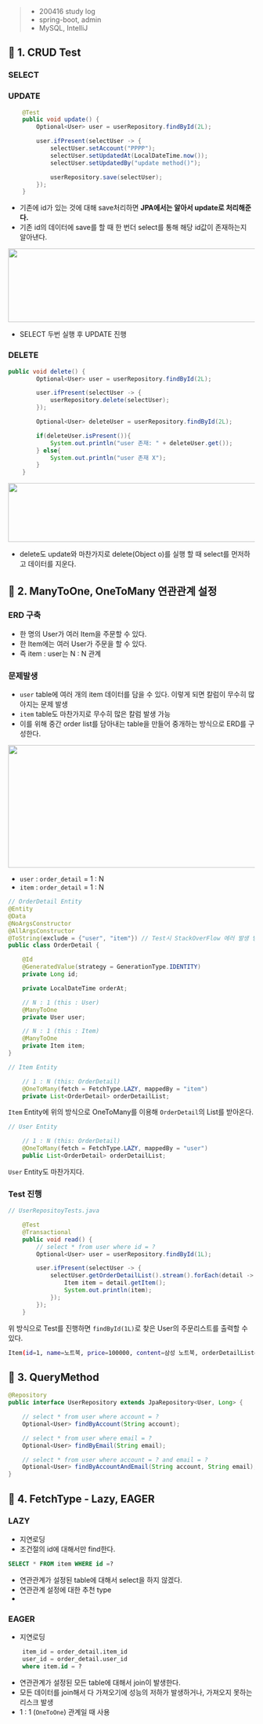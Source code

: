 > - 200416 study log
> - spring-boot, admin
> - MySQL, IntelliJ

## 🔖 1. CRUD Test

### SELECT

### UPDATE
```java
    @Test
    public void update() {
        Optional<User> user = userRepository.findById(2L);

        user.ifPresent(selectUser -> {
            selectUser.setAccount("PPPP");
            selectUser.setUpdatedAt(LocalDateTime.now());
            selectUser.setUpdatedBy("update method()");

            userRepository.save(selectUser);
        });
    }
```
- 기존에 id가 있는 것에 대해 save처리하면 **JPA에서는 알아서 update로 처리해준다.**
- 기존 id의 데이터에 save를 할 때 한 번더 select를 통해 해당 id값이 존재하는지 알아낸다.

<p><img src="https://user-images.githubusercontent.com/41675375/79413960-64490700-7fe4-11ea-95e2-4d2750046e8e.png" width="900" height="150"></p>

- SELECT 두번 실행 후 UPDATE 진행

### DELETE

```java
public void delete() {
        Optional<User> user = userRepository.findById(2L);

        user.ifPresent(selectUser -> {
            userRepository.delete(selectUser);
        });

        Optional<User> deleteUser = userRepository.findById(2L);

        if(deleteUser.isPresent()){
            System.out.println("user 존재: " + deleteUser.get());
        } else{
            System.out.println("user 존재 X");
        }
    }
```

<p><img src="https://user-images.githubusercontent.com/41675375/79414525-d706b200-7fe5-11ea-8e9a-e46d941f322f.png" width="900" height="120"></p>

- delete도 update와 마찬가지로 delete(Object o)를 실행 할 때 select를 먼저하고 데이터를 지운다.


## 🔖 2. ManyToOne, OneToMany 연관관계 설정

### ERD 구축
- 한 명의 User가 여러 Item을 주문할 수 있다.
- 한 Item에는 여러 User가 주문을 할 수 있다.
- 즉 item : user는 N : N 관계

### 문제발생
- `user` table에 여러 개의 item 데이터를 담을 수 있다. 이렇게 되면 칼럼이 무수히 많아지는 문제 발생
- `item` table도 마찬가지로 무수히 많은 칼럼 발생 가능
- 이를 위해 중간 order list를 담아내는 table을 만들어 중개하는 방식으로 ERD를 구성한다.

<p><img src="https://user-images.githubusercontent.com/41675375/79427518-c9f6bc80-7fff-11ea-8280-3ea07b054bf3.png" width="700" height="250"></p>

- `user` : `order_detail` = 1 : N
- `item` : `order_detail` = 1 : N

```java
// OrderDetail Entity
@Entity
@Data
@NoArgsConstructor
@AllArgsConstructor
@ToString(exclude = {"user", "item"}) // Test시 StackOverFlow 에러 발생 방지
public class OrderDetail {

    @Id
    @GeneratedValue(strategy = GenerationType.IDENTITY)
    private Long id;

    private LocalDateTime orderAt;

    // N : 1 (this : User)
    @ManyToOne
    private User user;

    // N : 1 (this : Item)
    @ManyToOne
    private Item item;
}
```
```java
// Item Entity

    // 1 : N (this: OrderDetail)
    @OneToMany(fetch = FetchType.LAZY, mappedBy = "item")
    private List<OrderDetail> orderDetailList;
```
`Item` Entity에 위의 방식으로 OneToMany를 이용해 `OrderDetail`의 List를 받아온다.
```java
// User Entity

    // 1 : N (this: OrderDetail)
    @OneToMany(fetch = FetchType.LAZY, mappedBy = "user")
    public List<OrderDetail> orderDetailList;
```
`User` Entity도 마찬가지다.

### Test 진행
```java
// UserRepositoyTests.java

    @Test
    @Transactional
    public void read() {
        // select * from user where id = ?
        Optional<User> user = userRepository.findById(1L);

        user.ifPresent(selectUser -> {
            selectUser.getOrderDetailList().stream().forEach(detail -> {
                Item item = detail.getItem();
                System.out.println(item);
            });
        });
    }
```
위 방식으로 Test를 진행하면 `findById(1L)`로 찾은 User의 주문리스트를 출력할 수 있다.
```bash
Item(id=1, name=노트북, price=100000, content=삼성 노트북, orderDetailList=[OrderDetail(id=1, orderAt=2020-04-16T15:12:05)])
```

## 🔖 3. QueryMethod

```java
@Repository
public interface UserRepository extends JpaRepository<User, Long> {

    // select * from user where account = ?
    Optional<User> findByAccount(String account);

    // select * from user where email = ?
    Optional<User> findByEmail(String email);

    // select * from user where account = ? and email = ?
    Optional<User> findByAccountAndEmail(String account, String email);
}
```

## 🔖 4. FetchType - Lazy, EAGER

### LAZY
- 지연로딩
- 조건절의 id에 대해서만 find한다.
```sql
SELECT * FROM item WHERE id =?
```
- 연관관계가 설정된 table에 대해서 select을 하지 않겠다.
- 연관관계 설정에 대한 추천 type
- 
### EAGER
- 지연로딩
```sql
    item_id = order_detail.item_id
    user_id = order_detail.user_id
    where item.id = ?
```
- 연관관계가 설정된 모든 table에 대해서 join이 발생한다.
- 모든 데이터를 join해서 다 가져오기에 성능의 저하가 발생하거나, 가져오지 못하는 리스크 발생
- 1 : 1 (`OneToOne`) 관계일 때 사용
